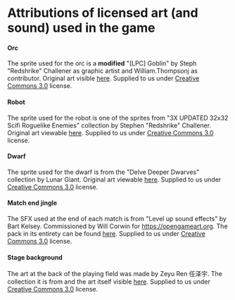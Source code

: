 # Attributions of licensed art (and sound) used in the game

#### Orc
The sprite used for the orc is a **modified** "\[LPC] Goblin" by Steph "Redshrike" Challener as graphic artist and William.Thompsonj as contributor. Original art visible [here](https://opengameart.org/content/lpc-goblin). Supplied to us under [Creative Commons 3.0][1] license.

#### Robot
The sprite used for the robot is one of the sprites from "3X UPDATED 32x32 Scifi Roguelike Enemies" collection by Stephen "Redshrike" Challener. Original art viewable [here](https://opengameart.org/content/3x-updated-32x32-scifi-roguelike-enemies). Supplied to us under [Creative Commons 3.0][1] license.

#### Dwarf
The sprite used for the dwarf is from the "Delve Deeper Dwarves" collection by Lunar Giant. Original art viewable [here](https://opengameart.org/content/delve-deeper-dwarves). Supplied to us under [Creative Commons 3.0][1] license.

#### Match end jingle
The SFX used at the end of each match is from "Level up sound effects" by Bart Kelsey. Commissioned by Will Corwin for <https://opengameart.org>. The pack in its entirety can be found [here](https://opengameart.org/content/level-up-sound-effects). Supplied to us under [Creative Commons 3.0][1] license.

#### Stage background
The art at the back of the playing field was made by Zeyu Ren 任泽宇. The collection it is from and the art itself visible [here](https://opengameart.org/content/backgrounds-for-2d-platformers). Supplied to us under [Creative Commons 3.0][1] license.

[1]: https://creativecommons.org/licenses/by/3.0/
